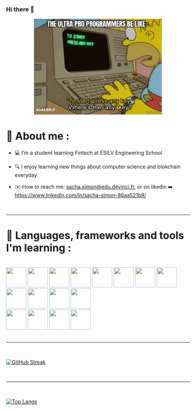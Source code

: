 ### Hi there 👋

<div id="header" align="center">
  <img src="codeur.gif" width="350"/>
</div>


# 🧑 About me :

- 💻 I’m a student learning Fintech at ESILV Engineering School

- 🔍 I enjoy learning new things about computer science and blokchain everyday

- ✉️ How to reach me: sacha.simon@edu.devinci.fr, or on likedin ➡️ https://www.linkedin.com/in/sacha-simon-86aa521b9/

   <br>
---

# 🧰 Languages, frameworks and tools I'm learning :

   <br>
<div align="left" >
   <img src="https://cdn.jsdelivr.net/gh/devicons/devicon/icons/html5/html5-original.svg" width="55" height="55"/>
   <img src="https://cdn.jsdelivr.net/gh/devicons/devicon/icons/css3/css3-original.svg" width="55" height="55"/>
   <img src="https://cdn.jsdelivr.net/gh/devicons/devicon/icons/javascript/javascript-original.svg" width="55" height="55"/>
   <img src="https://cdn.jsdelivr.net/gh/devicons/devicon/icons/python/python-original.svg" width="55" height="55"/>
   <img src="https://cdn.jsdelivr.net/gh/devicons/devicon/icons/csharp/csharp-original.svg" width="55" height="55"/>   
   <img src="https://cdn.jsdelivr.net/gh/devicons/devicon/icons/mysql/mysql-original.svg" width="55" height="55"/> 
  <img src="https://cdn.jsdelivr.net/gh/devicons/devicon/icons/php/php-original.svg" width="55" height="55"/>
  <img src="https://cdn.jsdelivr.net/gh/devicons/devicon/icons/solidity/solidity-original.svg" width="55" height="55"/>

   <br>
   <img src="https://cdn.jsdelivr.net/gh/devicons/devicon/icons/nodejs/nodejs-original-wordmark.svg" width="55" height="55"/>      
   <img src="https://cdn.jsdelivr.net/gh/devicons/devicon/icons/react/react-original-wordmark.svg" width="55" height="55"/>
   <img src="https://cdn.jsdelivr.net/gh/devicons/devicon/icons/nextjs/nextjs-original-wordmark.svg" width="55" height="55"/>
   <img src="https://cdn.jsdelivr.net/gh/devicons/devicon/icons/sqlite/sqlite-original-wordmark.svg" width="55" height="55"/>

   <br>
   <img src="https://cdn.jsdelivr.net/gh/devicons/devicon/icons/npm/npm-original-wordmark.svg" width="55" height="55"/>
   <img src="https://cdn.jsdelivr.net/gh/devicons/devicon/icons/vscode/vscode-original.svg" width="55" height="55" />
   <img src="https://cdn.jsdelivr.net/gh/devicons/devicon/icons/git/git-original.svg" width="55" height="55"/>   
   <img src="https://cdn.jsdelivr.net/gh/devicons/devicon/icons/docker/docker-original.svg" width="55" height="55"/>

</div>

   <br>

---
   <br>

[![GitHub Streak](http://github-readme-streak-stats.herokuapp.com?user=Sacha924&theme=highcontrast&hide_border=true&currStreakLabel=e59e00)](https://git.io/streak-stats)

  <br>
  
---
   <br>
   
[![Top Langs](https://github-readme-stats.vercel.app/api/top-langs/?username=Sacha924&layout=compact&theme=vision-friendly-dark&hide_border=true&count_private=true&exclude_repo=GuessTheFlag&title_color=e59e00)](https://github.com/anuraghazra/github-readme-stats)
